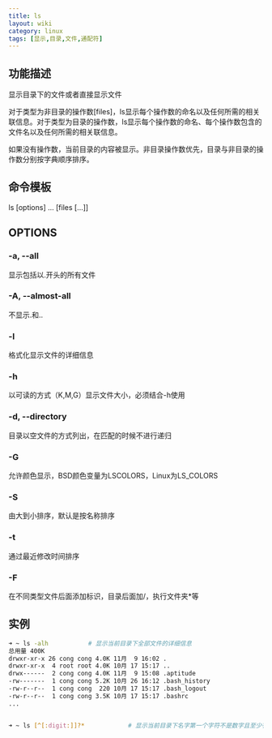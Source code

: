 ```yaml
---
title: ls
layout: wiki
category: linux
tags: [显示,目录,文件,通配符]
---
```


## 功能描述

显示目录下的文件或者直接显示文件

对于类型为非目录的操作数[files]，ls显示每个操作数的命名以及任何所需的相关联信息。对于类型为目录的操作数，ls显示每个操作数的命名、每个操作数包含的文件名以及任何所需的相关联信息。

如果没有操作数，当前目录的内容被显示。非目录操作数优先，目录与非目录的操作数分别按字典顺序排序。

## 命令模板

ls [options] ... [files [...]]



## OPTIONS

### -a, --all

显示包括以.开头的所有文件

### -A, --almost-all

不显示.和..

### -l

格式化显示文件的详细信息

### -h

以可读的方式（K,M,G）显示文件大小，必须结合-h使用

### -d, --directory

目录以空文件的方式列出，在匹配的时候不进行递归

### -G

允许颜色显示，BSD颜色变量为LSCOLORS，Linux为LS_COLORS

### -S

由大到小排序，默认是按名称排序

### -t

通过最近修改时间排序

### -F

在不同类型文件后面添加标识，目录后面加/，执行文件夹*等

## 实例

```Bash
➜ ~ ls -alh           # 显示当前目录下全部文件的详细信息
总用量 400K
drwxr-xr-x 26 cong cong 4.0K 11月  9 16:02 .
drwxr-xr-x  4 root root 4.0K 10月 17 15:17 ..
drwx------  2 cong cong 4.0K 11月  9 15:08 .aptitude
-rw-------  1 cong cong 5.2K 10月 26 16:12 .bash_history
-rw-r--r--  1 cong cong  220 10月 17 15:17 .bash_logout
-rw-r--r--  1 cong cong 3.5K 10月 17 15:17 .bashrc
...


➜ ~ ls [^[:digit:]]?*            # 显示当前目录下名字第一个字符不是数字且至少有两位的文件
```



